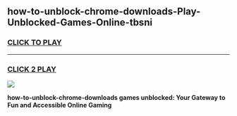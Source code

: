 
## how-to-unblock-chrome-downloads-Play-Unblocked-Games-Online-tbsni
<h3>
<a href="https://premium76.site?title=how-to-unblock-chrome-downloads&ref=25A">CLICK TO PLAY</a></h3>
<hr>

<h3>
<a href="https://premium76.site?title=how-to-unblock-chrome-downloads&ref=25A">CLICK 2 PLAY</a>
  
</h3>

<a href="https://premium76.site?title=how-to-unblock-chrome-downloads&ref=25A"><img src="https://clearcache.store/games.png"></a>


**how-to-unblock-chrome-downloads games unblocked: Your Gateway to Fun and Accessible Online Gaming**
